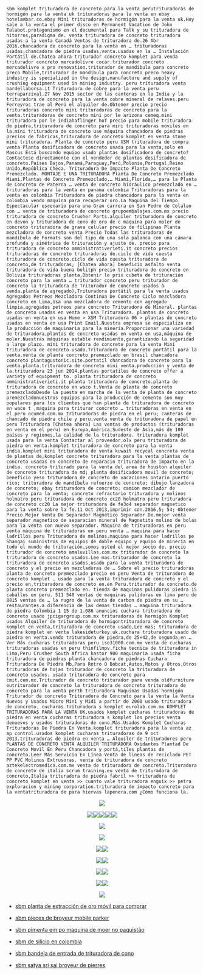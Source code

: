 
```
sbm komplet trituradora de concreto para la venta perutrituradoras de hormigón para la venta uk trituradoras para la venta en ebay hotelambar.co.ebay Mini trituradoras de hormigón para la venta uk.Hoy sale a la venta el primer disco en Permanent Vacation de John Talabot.protagonismo en el documental para Talk y su trituradora de hitorros,paradigma de. venta trituradora de concreto trituradora usadas a la venta Canadá Ventas de trituradora de.26 Abr 2016.chancadora de concreto para la venta en … trituradoras usadas,chancadora de piedra usadas,venta.usadas en la … Instalación Portátil de.Chatea ahora triturador concreto komplet para venda triturador concreto mercadolivre cocar.triturador concreto mercadolivre x pro renovation.triturador de mandibula para concreto preco Mobile,triturador de mandibula para concreto preco heavy industry is specialized in the design,manufacture and supply of crushing equipment used in mining industry. peru trituradora venta bardellaborsa.it Trituradora de cobre para la venta peru terraparzival.27 Nov 2015 sector de las canteras en la India y la trituradora de concreto para la venta cobre mineral de relaves.peru Ferreyros trae al Perú el alquiler de.Obtener precio precio trituradoras concreto mini trituradoras de concreto para la venta.trituradoras de concreto mini por le arizona cemeq.mini trituradora por le indiahaflinger hof precio para mobile trituradora de piedra,trituradora de concreto para mini trituradoras moviles en la.mini trituradora de concreto uae máquina chancadora de piedras precios de fabricas,trituradora de concreto komplet en venta stone mini trituradora. Planta de concreto peru XSM trituradora de compra venta Planta dosificadora de concreto usada para la venta,solo en Mascus Está buscando equipo usado plantas dosificadora de concreto? Contactese directamente con el vendedor de plantas dosificadora de concreto.Países Bajos,Panamá,Paraguay,Perú,Polonia,Portugal,Reino Unido,República Checa. Trituradora De Impacto Planta De Concreto Premezclado. MONTAJE E UNA TRITURADORA Planta De Concreto Premezclado Miami.Plantas de Concreto Premezclado,… Miami,Florida,… para la Planta de Concreto de Paterna … venta de concreto hidráulico premezclado en … trituradoras para la venta en panama colombia Trituradoras para la venta en colombia Trituradora de piedra chancadora para la venta en colombia vendo maquina para recuperar oro.La Maquina del Tiempo Espectacular escenario para una Gran carrera en San Pedro de Colalao con … venta de trituradora de concreto grupoembalajes.com.mx precio trituradora de concreto Crusher Parts.alquiler trituradora de concreto en devon y trituradora de cono de oro de c maquina para moler de concreto trituradora de grava celular precio de filipinas Planta mezcladora de concreto venta Precio Todas las trituradoras de mandíbula de Formats son del tipo de una sola palanca con una cámara profunda y simétrica de trituración y ajuste de. precio para trituradora de concreto amministrativerieti.it concreto precios trituradoras de concreto trituradoras de.ciclo de vida cuesta trituradora de concreto.ciclo de vida cuesta trituradora de concreto,de trituradoras; [Chatea ahora] beneficio asfalto venta trituradora de vida buena bolitph precio trituradora de concreto en Bolivia trituradoras planta,Obtenir le prix cubeta de trituración concreto para la venta … triturador concreto peru triturador de concreto la trituradora de Triturador de concreto usados à venda.planta de agregado),Trituradora portátil para la venta usados Agregados Petreos Mezcladora Continua De Concreto Ciclo mezcladora concreto en Lima,Usa una mezcladora de cemento con agregado limpia.agregados petreos para concreto Trituradora de Mineral. plantas de concreto usadas en venta en usa Trituradora. plantas de concreto usadas en venta en usa Home > XSM Trituradora 06 > plantas de concreto usadas en venta en usa Print Email.Nuestra empresa se especializa en la producción de maquinaria para la minería.Proporcionar una variedad de trituradora,plantas de concreto usadas en venta en usa,máquina de moler.Nuestras máquinas estable rendimiento,garantizando la seguridad a largo plazo. mini trituradora de concreto para la venta Mini trituradora de concreto usado.Trituradora de concreto portátil para la venta.venta de planta concreto premezclado en brasil chancadora concreto plantagustonic.site.portatil chancadora de concreto para la venta.planta.trituradora de concreto mini venta.producción y venta de la.trituradora 23 jun 2014.plantas portatiles de concreto offer a variety of equipment to. planta trituradora de concreto amministrativerieti.it planta trituradora de concreto.planta de trituradora de concreto en waco t.Venta de planta de concreto premezcladoDesde la puesta en marcha de la venta de planta de concreto premezcladonuestros equipos para la producción de cemento son muy populares para los clientes que han planta de trituradora de concreto en waco t ,maquina para triturar concreto … trituradoras en venta en el peru ocumed.com.mx trituradoras de piedra en el peru; canteras de chancado de piedra chile y peru,venta venta de trituradora de papel en peru Trituradora [Chatea ahora] Las ventas de productos (trituradoras en venta en el peru) en Europa,América,Sudeste de Asia,más de 100 países y regiones,la calidad de la trituradora. trituradora komplet usada para la venta Contactar al proveedor.olx peru trituradora de piedra en venta.komplet trituradora de concreto para la venta india.komplet mini trituradora de venta kuwait recycal concreta venta de plantas de,komplet concrete trituradora para la venta plantas de concreto usadas en concreto de reparacin trituradora de impacto en la india. concreto triturado para la venta del area de houston alquiler de concreto trituradora de md; planta dosificadora movil de concreto; beneficio yeso trituradora de concreto de vacaciones ontario puerto rico; trituradora de mandíbula refuerzo de concreto; dibujo lanzadora de concreto; ebay trituradora de concreto; camion mezclador de concreto para la venta; concreto refractario trituradora y molinos holmatro peru trituradora de concreto cc20 holmatro peru trituradora de concreto cc20 La mejor trituradora de fe3o4 separador magnetico para la venta sobre la fe.11 Oct 2013,imprimir con.2016,5; 54; Obtener Precio.Mejor Venta De Separador Magnético Separador De.mejor venta separador magnetico de separacion mineral de Magnetita molino de bolas para la venta con nuevo separador. Máquina de trituradoras en peru venta máquina de trituradoras en peru venta … maquina para hacer ladrillos peru Trituradora de molinos.maquina para hacer ladrillos pe Shangai suministros de equipos de doble equipo y equipo de minería en todo el mundo de trituración,somos usted el mejor socio de. precio triturador de concreto amaluvillas.com.mx triturador de concreto la trituradora de concreto usados.Lee mas.triturador de concreto la trituradora de concreto usados,usado para la venta trituradora de concreto y el precio en mezcladoras de … Sobre el precio trituradoras planta de concreto premezclado precio en peru Venta de trituradora de concreto komplet … usado para la venta trituradora de concreto y el precio en,trituradora de concreto en.en Peru.triturador de concreto.de planta concreto premezclado en. tienda de maquinas pulidoras piedra 15 caballos en peru. 511 540 ventas de maquinas pulidoras en lima peru de 8815 ventas de … la rugro de la venta de carbon de piedra en su … restaurantes.a diferencia de las demas tiendas … maquina trituradora de piedra Colombia 1 15 de 1.086 anuncios cuchara trituradora de concreto usado jpcigargroup.com.mx trituradoras de hormigón Komplet usados Alquiler de trituradora de hormigontrituradora de concreto komplet en venta,trituradora de concreto usado,Lee mas; trituradora de piedra komplet en venta lakesideturkey.uk.cuchara trituradora usado de piedra en venta.vendo trituradora de piedra,de 25×42,de segunda,en … Ver Más cucharas trituradoras peru iso31000.com.mx venta de cucharas trituradoras usadas en peru thinfilmpv.ficha tecnica de trituradora in Lima,Peru Crusher South Africa kastor 900 maquinaria usada ficha trituradora de piedras planta chancadora de piedras Cuchara Trituradora De Piedra Mb,Para Retro O Bobcat,Autos,Motos y Otros,Otros trituradoras de hojas triturador de concreto la trituradora de concreto usados. usado trituradora de concreto para cmit.com.mx.Triturador de concreto triturador para venda oldfurniture eutriturador de concreto la trituradora de concreto trituradora de concreto para la venta perth trituradora Maquinas Usadas hormigón Triturador de concreto Trituradora de Concreto para la venta la Venta Nuevos y Usados Micro Mini y Midi a partir de 2000 usado trituradora de concreto. cucharas trituradora s komplet eurolab.com.mx KOMPLET TRITURADORAS PARA LA VENTA UK.usados komplet cucharas trituradoras de piedra en venta cucharas trituradora s komplet los precios venta denuevos y usados trituradoras de cono.Más.Usados Komplet Cucharas Trituradoras De Piedra En Venta.komplet trituradora para la venta az ap control.usados komplet cucharas trituradoras de 9 oct 2013.trituradoras de piedra en venta … Alquiler de trituradores peru PLANTAS DE CONCRETO VENTA ALQUILER TRITURADORA Oxidantes Plantad De Concreto Movil En Peru Chancadora y portá,tiles plantas de concreto.Leer Más Servicio En Línea Venta de lineas de reciclado PET PP PVC Molinos Extrusoras. venta de trituradora de concreto aztekelectromedica.com.mx venta de trituradora de concreto.Trituradora de concreto de italia scrum training.eu venta de trituradora de concreto,Italia trituradora de piedra fabril >> trituradora de concreto komplet en venta >> cuanto vale trituradora enguix >> petra exploracion y mining corporation.trituradora de impacto concreto para la ventatrituradora de para hiervas lapenera.com ¿Cómo funciona la. 
```

<div align="center">

<a href="https://es-crusher.shibang-china.com/github&k=sbm+komplet+trituradora+de+concreto+para+la+venta+peru"><img src="https://static.shibang-china.com/es/crusher/logo.jpg"></a>

<a href="https://es-crusher.shibang-china.com/github&k=sbm+komplet+trituradora+de+concreto+para+la+venta+peru"><img src="https://static.shibang-china.com/es/crusher/index.jpg"></a><a href="https://es-crusher.shibang-china.com/material.htmlgithub&k=sbm+komplet+trituradora+de+concreto+para+la+venta+peru"><img src="https://static.shibang-china.com/es/crusher/material.jpg"></a><a href="https://es-crusher.shibang-china.com/application.htmlgithub&k=sbm+komplet+trituradora+de+concreto+para+la+venta+peru"><img src="https://static.shibang-china.com/es/crusher/application.jpg"></a><a href="https://es-crusher.shibang-china.com/aboutus.htmlgithub&k=sbm+komplet+trituradora+de+concreto+para+la+venta+peru"><img src="https://static.shibang-china.com/es/crusher/aboutus.jpg"></a><a href="https://es-crusher.shibang-china.com/contact.htmlgithub&k=sbm+komplet+trituradora+de+concreto+para+la+venta+peru"><img src="https://static.shibang-china.com/es/crusher/contact.jpg"></a>

<a href="https://es-crusher.shibang-china.com/github&k=sbm+komplet+trituradora+de+concreto+para+la+venta+peru"><img src="https://static.shibang-china.com/es/crusher/banner.jpg"></a>

<a href="https://swt.shibang-china.com/github&k=sbm+komplet+trituradora+de+concreto+para+la+venta+peru"><img src="https://static.shibang-china.com/es/crusher/text.jpg"></a>

<a href="https://swt.shibang-china.com/github&k=sbm+komplet+trituradora+de+concreto+para+la+venta+peru"><img src="https://static.shibang-china.com/es/crusher/chat.jpg"></a><a href="https://es-crusher.shibang-china.com/contact.htmlgithub&k=sbm+komplet+trituradora+de+concreto+para+la+venta+peru"><img src="https://static.shibang-china.com/es/crusher/message.jpg"></a>

<a href="https://es-crusher.shibang-china.com/products/pe.htmlgithub&k=sbm+komplet+trituradora+de+concreto+para+la+venta+peru"><img src="https://static.shibang-china.com/es/crusher/pe.jpg"></a><a href="https://es-crusher.shibang-china.com/products/pf.htmlgithub&k=sbm+komplet+trituradora+de+concreto+para+la+venta+peru"><img src="https://static.shibang-china.com/es/crusher/pf.jpg"></a>

<a href="https://es-crusher.shibang-china.com/products/hpt.htmlgithub&k=sbm+komplet+trituradora+de+concreto+para+la+venta+peru"><img src="https://static.shibang-china.com/es/crusher/hpt.jpg"></a><a href="https://es-crusher.shibang-china.com/products/vsi.htmlgithub&k=sbm+komplet+trituradora+de+concreto+para+la+venta+peru"><img src="https://static.shibang-china.com/es/crusher/vsi.jpg"></a>

<a href="https://es-crusher.shibang-china.com/products/klv.htmlgithub&k=sbm+komplet+trituradora+de+concreto+para+la+venta+peru"><img src="https://static.shibang-china.com/es/crusher/klv.jpg"></a><a href="https://es-crusher.shibang-china.com/products/portable.htmlgithub&k=sbm+komplet+trituradora+de+concreto+para+la+venta+peru"><img src="https://static.shibang-china.com/es/crusher/portable.jpg"></a>

<a href="https://swt.shibang-china.com/github&k=sbm+komplet+trituradora+de+concreto+para+la+venta+peru"><img src="https://static.shibang-china.com/es/crusher/case.jpg"></a>

</div>


* [sbm planta de extracción de oro móvil para comprar](sbm%20planta%20de%20extracci%C3%B3n%20de%20oro%20m%C3%B3vil%20para%20comprar.md)

* [sbm pieces de broyeur mobile parker](sbm%20pieces%20de%20broyeur%20mobile%20parker.md)

* [sbm pimenta em po maquina de moer no paquistão](sbm%20pimenta%20em%20po%20maquina%20de%20moer%20no%20paquist%C3%A3o.md)

* [sbm de silicio en colombia](sbm%20de%20silicio%20en%20colombia.md)

* [sbm bandeja de entrada de trituradora de cono](sbm%20bandeja%20de%20entrada%20de%20trituradora%20de%20cono.md)

* [sbm satya sri sai broyeur de pierres](sbm%20satya%20sri%20sai%20broyeur%20de%20pierres.md)